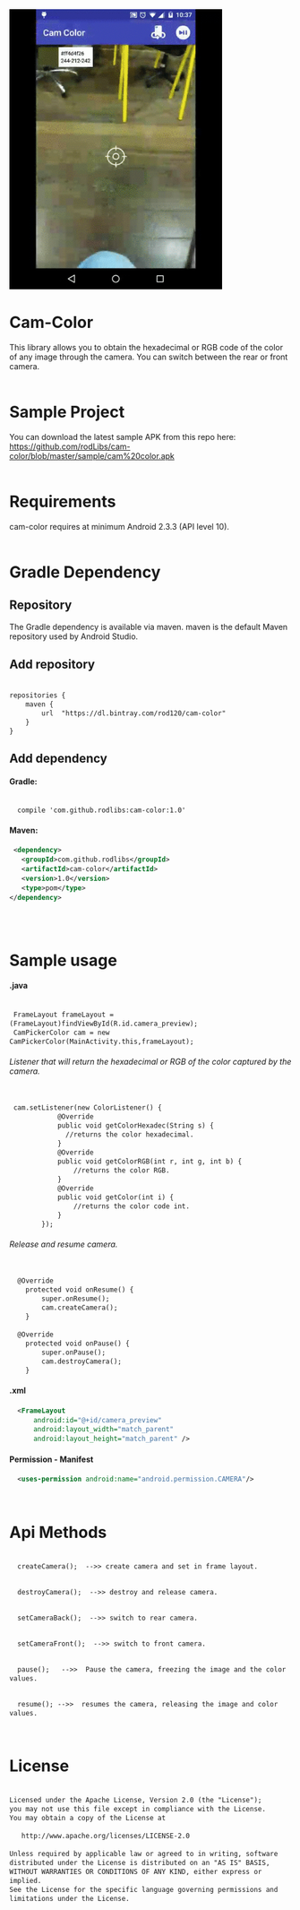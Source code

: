 <img src="camcolor.gif" height="500" width="380">

# Cam-Color
This library allows you to obtain the hexadecimal or RGB code of the color of any image through the camera. 
You can switch between the rear or front camera.
</br>
</br>

# Sample Project
You can download the latest sample APK from this repo here: https://github.com/rodLibs/cam-color/blob/master/sample/cam%20color.apk
</br>
</br>


# Requirements
cam-color requires at minimum Android 2.3.3 (API level 10).
</br>
</br>


# Gradle Dependency

## Repository
The Gradle dependency is available via maven. maven is the default Maven repository used by Android Studio.
</br>

## Add repository
<pre><code>
repositories {
    maven {
        url  "https://dl.bintray.com/rod120/cam-color" 
    }
}
</code></pre>



## Add dependency

#### Gradle:
<pre><code>
  compile 'com.github.rodlibs:cam-color:1.0'
</code></pre>


#### Maven:
```xml
 <dependency>
   <groupId>com.github.rodlibs</groupId>
   <artifactId>cam-color</artifactId>
   <version>1.0</version>
   <type>pom</type>
</dependency>
```
</br>
</br>


# Sample usage
#### .java
<pre><code>
 FrameLayout frameLayout = (FrameLayout)findViewById(R.id.camera_preview);
 CamPickerColor cam = new CamPickerColor(MainActivity.this,frameLayout);
</code></pre>

###### Listener that will return the hexadecimal or RGB of the color captured by the camera. 

<pre><code>
 cam.setListener(new ColorListener() {
            @Override
            public void getColorHexadec(String s) {
              //returns the color hexadecimal.
            }
            @Override
            public void getColorRGB(int r, int g, int b) {
                //returns the color RGB.
            }
            @Override
            public void getColor(int i) {
                //returns the color code int.
            }
        });
</code></pre>

###### Release and resume camera.
<pre><code>
  @Override
    protected void onResume() {
        super.onResume();
        cam.createCamera();
    }
  
  @Override
    protected void onPause() {
        super.onPause();
        cam.destroyCamera();
    }
</code></pre>


#### .xml
```xml
  <FrameLayout
      android:id="@+id/camera_preview"
      android:layout_width="match_parent"
      android:layout_height="match_parent" />
```


#### Permission - Manifest
```xml
  <uses-permission android:name="android.permission.CAMERA"/>
```
</br>


# Api Methods
 <pre><code>
  createCamera();  -->> create camera and set in frame layout.
</code></pre>

<pre><code>
  destroyCamera();  -->> destroy and release camera.
</code></pre>

<pre><code>
  setCameraBack();  -->> switch to rear camera.
</code></pre>

<pre><code>
  setCameraFront();  -->> switch to front camera.
</code></pre>

<pre><code>
  pause();   -->>  Pause the camera, freezing the image and the color values.
</code></pre>

<pre><code>
  resume(); -->>  resumes the camera, releasing the image and color values.
</code></pre>
</br>








# License
<pre><code>
Licensed under the Apache License, Version 2.0 (the "License");
you may not use this file except in compliance with the License.
You may obtain a copy of the License at

   http://www.apache.org/licenses/LICENSE-2.0

Unless required by applicable law or agreed to in writing, software
distributed under the License is distributed on an "AS IS" BASIS,
WITHOUT WARRANTIES OR CONDITIONS OF ANY KIND, either express or implied.
See the License for the specific language governing permissions and
limitations under the License.
</code></pre>


